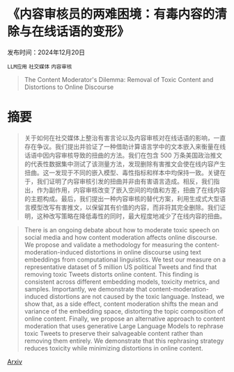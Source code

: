 # 《内容审核员的两难困境：有毒内容的清除与在线话语的变形》

发布时间：2024年12月20日

`LLM应用` `社交媒体` `内容审核`

> The Content Moderator's Dilemma: Removal of Toxic Content and Distortions to Online Discourse

# 摘要

> 关于如何在社交媒体上整治有害言论以及内容审核对在线话语的影响，一直存在争议。我们提出并验证了一种借助计算语言学中的文本嵌入来衡量在线话语中因内容审核导致的扭曲的方法。我们在包含 500 万条美国政治推文的代表性数据集中测试了该测量方法，发现删除有害推文会使在线内容产生扭曲。这一发现于不同的嵌入模型、毒性指标和样本中均保持一致。关键在于，我们证明了内容审核引发的扭曲并非由有害语言造成。相反，我们指出，作为副作用，内容审核改变了嵌入空间的均值和方差，扭曲了在线内容的主题构成。最后，我们提出一种内容审核的替代方案，利用生成式大型语言模型改写有害推文，以保留其有价值的内容，而非将其完全删除。我们证明，这种改写策略在降低毒性的同时，最大程度地减少了在线内容的扭曲。

> There is an ongoing debate about how to moderate toxic speech on social media and how content moderation affects online discourse. We propose and validate a methodology for measuring the content-moderation-induced distortions in online discourse using text embeddings from computational linguistics. We test our measure on a representative dataset of 5 million US political Tweets and find that removing toxic Tweets distorts online content. This finding is consistent across different embedding models, toxicity metrics, and samples. Importantly, we demonstrate that content-moderation-induced distortions are not caused by the toxic language. Instead, we show that, as a side effect, content moderation shifts the mean and variance of the embedding space, distorting the topic composition of online content. Finally, we propose an alternative approach to content moderation that uses generative Large Language Models to rephrase toxic Tweets to preserve their salvageable content rather than removing them entirely. We demonstrate that this rephrasing strategy reduces toxicity while minimizing distortions in online content.

[Arxiv](https://arxiv.org/abs/2412.16114)